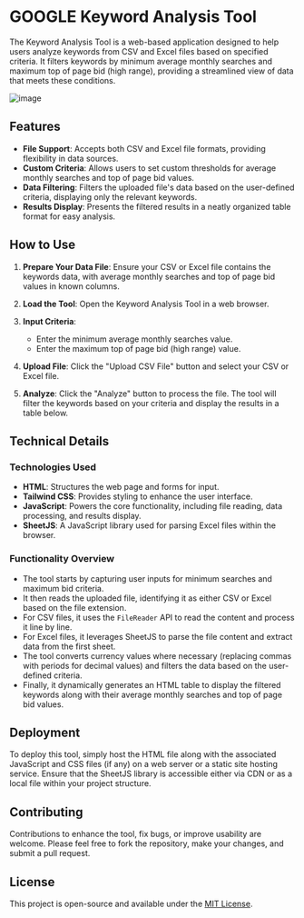# GOOGLE Keyword Analysis Tool

The Keyword Analysis Tool is a web-based application designed to help users analyze keywords from CSV and Excel files based on specified criteria. It filters keywords by minimum average monthly searches and maximum top of page bid (high range), providing a streamlined view of data that meets these conditions.

![image](https://github.com/puppe1990/Keyword-Analysis-Tool/assets/8432835/01dc50c7-3800-47f9-a34b-a77bf8b3bd73)


## Features

- **File Support**: Accepts both CSV and Excel file formats, providing flexibility in data sources.
- **Custom Criteria**: Allows users to set custom thresholds for average monthly searches and top of page bid values.
- **Data Filtering**: Filters the uploaded file's data based on the user-defined criteria, displaying only the relevant keywords.
- **Results Display**: Presents the filtered results in a neatly organized table format for easy analysis.

## How to Use

1. **Prepare Your Data File**: Ensure your CSV or Excel file contains the keywords data, with average monthly searches and top of page bid values in known columns.

2. **Load the Tool**: Open the Keyword Analysis Tool in a web browser.

3. **Input Criteria**:
    - Enter the minimum average monthly searches value.
    - Enter the maximum top of page bid (high range) value.

4. **Upload File**: Click the "Upload CSV File" button and select your CSV or Excel file.

5. **Analyze**: Click the "Analyze" button to process the file. The tool will filter the keywords based on your criteria and display the results in a table below.

## Technical Details

### Technologies Used

- **HTML**: Structures the web page and forms for input.
- **Tailwind CSS**: Provides styling to enhance the user interface.
- **JavaScript**: Powers the core functionality, including file reading, data processing, and results display.
- **SheetJS**: A JavaScript library used for parsing Excel files within the browser.

### Functionality Overview

- The tool starts by capturing user inputs for minimum searches and maximum bid criteria.
- It then reads the uploaded file, identifying it as either CSV or Excel based on the file extension.
- For CSV files, it uses the `FileReader` API to read the content and process it line by line.
- For Excel files, it leverages SheetJS to parse the file content and extract data from the first sheet.
- The tool converts currency values where necessary (replacing commas with periods for decimal values) and filters the data based on the user-defined criteria.
- Finally, it dynamically generates an HTML table to display the filtered keywords along with their average monthly searches and top of page bid values.

## Deployment

To deploy this tool, simply host the HTML file along with the associated JavaScript and CSS files (if any) on a web server or a static site hosting service. Ensure that the SheetJS library is accessible either via CDN or as a local file within your project structure.

## Contributing

Contributions to enhance the tool, fix bugs, or improve usability are welcome. Please feel free to fork the repository, make your changes, and submit a pull request.

## License

This project is open-source and available under the [MIT License](LICENSE.md).
